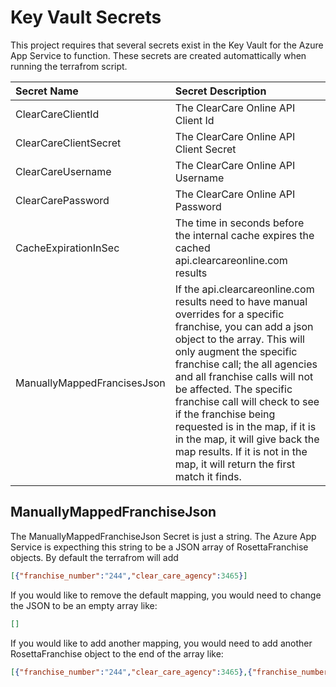 # Key Vault Secrets

This project requires that several secrets exist in the Key Vault for the Azure App Service to function. These secrets are created automattically when running the terrafrom script.

| Secret Name                 | Secret Description                                                                               |
|:----------------------------|:-------------------------------------------------------------------------------------------------|
| ClearCareClientId           | The ClearCare Online API Client Id                                                               |
| ClearCareClientSecret       | The ClearCare Online API Client Secret                                                           |
| ClearCareUsername           | The ClearCare Online API Username                                                                |
| ClearCarePassword           | The ClearCare Online API Password                                                                |
| CacheExpirationInSec        | The time in seconds before the internal cache expires the cached api.clearcareonline.com results |
| ManuallyMappedFrancisesJson | If the api.clearcareonline.com results need to have manual overrides for a specific franchise, you can add a json object to the array. This will only augment the specific franchise call; the all agencies and all franchise calls will not be affected. The specific franchise call will check to see if the franchise being requested is in the map, if it is in the map, it will give back the map results. If it is not in the map, it will return the first match it finds. |

## ManuallyMappedFranchiseJson

The ManuallyMappedFranchiseJson Secret is just a string. The Azure App Service is expecthing this string to be a JSON array of RosettaFranchise objects. By default the terrafrom will add

```JSON
[{"franchise_number":"244","clear_care_agency":3465}]
```

If you would like to remove the default mapping, you would need to change the JSON to be an empty array like:

```JSON
[]
```

If you would like to add another mapping, you would need to add another RosettaFranchise object to the end of the array like:

```JSON
[{"franchise_number":"244","clear_care_agency":3465},{"franchise_number":"997","clear_care_agency":1234}]
```

